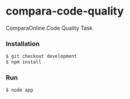 # compara-code-quality
ComparaOnline Code Quality Task

### Installation

```sh
$ git checkout development
$ npm install
```

### Run

```sh
$ node app
```